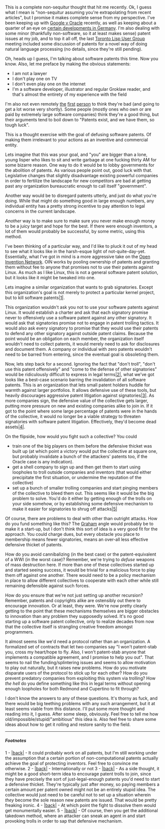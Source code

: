 This is a complete non-sequitur thought that hit me recently. Ok, I guess what I mean is "non-sequitur assuming you're extrapolating from recent articles", but I promise it makes complete sense from my perspective. I've been keeping up with [Google v Oracle](http://www.groklaw.net/) recently, as well as keeping about a quarter of an eye on [certain developments in Germany](http://www.irishtimes.com/newspaper/finance/2012/0412/1224314636761.html). I'm also dealing with some minor (thankfully non-software, so it at least makes sense) patent issues at my job, and to top it all off, the last [Toronto Lisp User Group](http://www.lisptoronto.org/) meeting included some discussion of patents for a novel way of doing natural language processing (no details, since they're still pending).

Oh, heads up I guess, I'm talking about software patents this time. Now you know. Also, let me preface by making the obvious statements:


-   I am not a lawyer
-   I don't play one on TV
-   I don't even play one on the internet
-   I'm a software developer, illustrator and regular Groklaw reader, and that's almost the entirety of my experience with the field


I'm also not even remotely [the](http://progfree.org/Patents/knuth-to-pto.txt) [first](http://www.cl.cam.ac.uk/~mgk25/stallman-patents.html) [person](http://www.youtube.com/watch?v=oRqsdSARrgk) to think they're bad (and going to get a lot worse very shortly). Some people (mostly ones who own or are paid by extremely large software companies) think they're a good thing, but their arguments tend to boil down to "Patents exist, and we have them, so tough luck".

This is a thought exercise with the goal of defusing software patents. Of making them irrelevant to your actions as an inventive and commercial entity.

Lets imagine that this was your goal, and "you" are bigger than a lone, young lisper who likes to sit and write garbage at one fucking thirty AM for some bizarre reason. One way to do it would be to lobby governments for the abolition of patents. As various people point out, good luck with that. Legislative changes that slightly disadvantage existing powerful companies in order to fertilize the landscape for new competitors are bad at getting past any organization bureaucratic enough to call itself "government".

Another way would be to disregard patents utterly, and just do what you're doing. While that might do something good in large enough numbers, any individual entity has a pretty strong incentive to pay attention to legal concerns in the current landscape.

*Another* way is to make sure to make sure you never make enough money to be a juicy target and hope for the best. If there were enough inventors, a lot of them would probably be successful, by some metric, using this method.

I've been thinking of a particular way, and I'd like to pluck it out of my head to see what it looks like in the harsh-esque light of not-quite-day-yet. Essentially, what I've got in mind is a more aggressive take on the [Open Invention Network](http://www.openinventionnetwork.com/). OIN works by pooling ownership of patents and granting them without fee to anyone that promises not to use their patents against Linux. As much as I like Linux, this is not a general software patent solution, but it looks like it might be tweaked into one.

Lets imagine a similar organization that wants to grab signatories. Except this organization's goal is not merely to protect a particular kernel project, but to kill software patents<a name="note-Fri-Apr-13-012416EDT-2012"></a>[|1|](#foot-Fri-Apr-13-012416EDT-2012).

This organization wouldn't ask you not to use your software patents against Linux. It would establish a charter and ask that each signatory promise never to offensively use a software patent against any other signatory. It would ask that signatories promise not to engage in patent trolling tactics. It would also ask every signatory to promise that they would use their patents to defend any other signatory against outside patent claims. Because the point would be an obligation on each member, the organization itself wouldn't need to collect patents, it would merely need to ask for disclosures and document them. A company or individual with zero patents wouldn't need to be barred from entering, since the eventual goal is obsoleting them.

Now, lets step back for a second. Ignoring the fact that "don't troll", "don't use this patent offensively" and "come to the defense of other signatories" would be ridiculously difficult to express in legal terms<a name="note-Fri-Apr-13-012524EDT-2012"></a>[|2|](#foot-Fri-Apr-13-012524EDT-2012), what we've got looks like a best-case scenario barring the invalidation of all software patents. This is an organization that lets small patent holders huddle for warmth against larger portfolios. It allows defensive use of these tools, but heavily discourages aggressive patent litigation against signatories<a name="note-Fri-Apr-13-012548EDT-2012"></a>[|3|](#foot-Fri-Apr-13-012548EDT-2012). As more companies sign, the defensive value of the collective gets larger, putting more pressure on new and existing companies alike to join in. If it got to the point where some large percentage of patents were in the hands of the collective, it would no longer be a viable strategy to threaten signatories with software patent litigation. Effectively, they'd become dead assets<a name="note-Fri-Apr-13-012801EDT-2012"></a>[|4|](#foot-Fri-Apr-13-012801EDT-2012).

On the flipside, how would you fight such a collective? You could


-   train one of the big players on them before the defensive thicket was built up (at which point a victory would put the collective at square one, but probably invalidate a bunch of the attackers' patents too, if the Oracle case is any indication). 
-   get a shell company to sign up and then get them to start using loopholes to troll outside companies and inventors (that would either precipitate the first situation, or undermine the reputation of the collective)
-   set up a bunch of smaller trolling companies and start pinging members of the collective to bleed them out. This seems like it would be the big problem to solve. You'd do it either by getting enough of the trolls on your side somehow, or by establishing some defensive mechanism to make it easier for signatories to shrug off attacks<a name="note-Fri-Apr-13-013130EDT-2012"></a>[|5|](#foot-Fri-Apr-13-013130EDT-2012)


Of course, there are problems to deal with other than outright attacks. How do you fund something like this? The [Graham](http://paulgraham.com/ambitious.html) angle would probably be to make it a start-up, but I don't think this sort of idea is a very good fit for the approach. You could charge dues, but every obstacle you place to membership means fewer signatories, means an over-all less effective defensive thicket of patents.

How do you avoid cannibalizing (in the best case) or the patent-equivalent of a WWI (in the worst case)? Remember, we're trying to *defuse* weapons of mass destruction here. If more than one of these collectives started up and started seeing success, it would be trivial for a malicious force to play them off against one another. There would need to be a policy mechanism in place to allow different collectives to cooperate with each other while still remaining defensible against such forces.

How do you ensure that we're not just setting up another recursion? Remember, patents and copyrights alike are ostensibly out there to encourage innovation. Or at least, they were. We're now pretty clearly getting to the point that these mechanisms themselves are bigger obstacles to innovation than any problem they supposedly solved. It's no good starting up a software patent collective, only to realize decades from now that the collective itself is strangling creative freedom amongst programmers.

It almost seems like we'd need a protocol rather than an organization. A formalized set of contracts that let two companies say "I won't patent-stab you, cross my heart/hope to fly. Also, I won't patent-stab anyone that implements a compatible agreement, and I promise to help you out". That seems to nail the funding/splintering issues and seems to allow motivation to play out naturally, but it raises new problems. How do you motivate disparate users of the protocol to stick up for each other? How do you prevent predatory companies from exploiting this system via trolling? How *the hell* do you define something like this in legal terms without opening enough loopholes for both Redmond and Cupertino to fit through?

I don't know the answers to any of these questions. It's thorny as fuck, and there would be big teething problems with any such arrangement, but it at least seems viable from this distance. I'll put some more thought and reading into it, I guess. After some sleep, obviously. Feel free to tell me how old/impossible/stupid/"ambitious" this idea is. Also feel free to share some ideas about how to get it rolling and restore sanity to the field.

* * *
##### Footnotes
1 - <a name="foot-Fri-Apr-13-012416EDT-2012"></a>[|back|](#note-Fri-Apr-13-012416EDT-2012) - It could probably work on all patents, but I'm still working under the assumption that a certain portion of non-computational patents actually achieve the goal of protecting inventors. Feel free to convince me otherwise.
2 - <a name="foot-Fri-Apr-13-012524EDT-2012"></a>[|back|](#note-Fri-Apr-13-012524EDT-2012) - Internationally or not
3 - <a name="foot-Fri-Apr-13-012548EDT-2012"></a>[|back|](#note-Fri-Apr-13-012548EDT-2012) - As a side thought, it might be a good short-term idea to encourage patent trolls to join, since they have precisely the sort of just-legal-enough patents you'd need to start a defensive thicket. They're typically just after money, so paying members a certain amount per patent owned might not be an entirely stupid idea. The collective would just need to be careful not to set up a situation wherein *they* become the sole reason new patents are issued. That would be pretty freaking ironic.
4 - <a name="foot-Fri-Apr-13-012801EDT-2012"></a>[|back|](#note-Fri-Apr-13-012801EDT-2012) - At which point the fight to dissolve them would get monumentally easier.
5 - <a name="foot-Fri-Apr-13-013130EDT-2012"></a>[|back|](#note-Fri-Apr-13-013130EDT-2012) - Of course, then you get the additional takedown method, where an attacker can sneak an agent in and start provoking trolls in order to sap that defensive mechanism.
